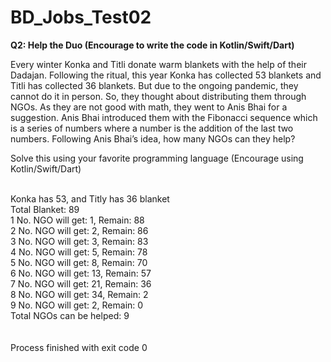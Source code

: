 # BD_Jobs_Test02
<b>Q2: Help the Duo (Encourage to write the code in Kotlin/Swift/Dart)</b>
 
Every winter Konka and Titli donate warm blankets with the help of their Dadajan. Following the ritual, this year Konka has collected 53 blankets and Titli has collected 36 blankets. But due to the ongoing pandemic, they cannot do it in person. So, they thought about distributing them through NGOs. As they are not good with math, they went to Anis Bhai for a suggestion. Anis Bhai introduced them with the Fibonacci sequence which is a series of numbers where a number is the addition of the last two numbers. Following Anis Bhai’s idea, how many NGOs can they help?
 
Solve this using your favorite programming language (Encourage using Kotlin/Swift/Dart)

<br>
Konka has 53, and Titly has 36 blanket<br>
Total Blanket: 89<br>
1 No. NGO will get: 1, Remain: 88<br>
2 No. NGO will get: 2, Remain: 86<br>
3 No. NGO will get: 3, Remain: 83<br>
4 No. NGO will get: 5, Remain: 78<br>
5 No. NGO will get: 8, Remain: 70<br>
6 No. NGO will get: 13, Remain: 57<br>
7 No. NGO will get: 21, Remain: 36<br>
8 No. NGO will get: 34, Remain: 2<br>
9 No. NGO will get: 2, Remain: 0<br>
Total NGOs can be helped: 9<br>
<br><br>
Process finished with exit code 0
